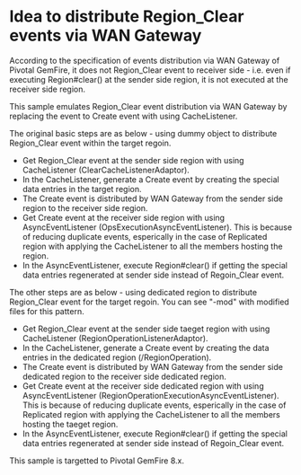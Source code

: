 # Idea to distribute Region_Clear events via WAN Gateway
According to the specification of events distribution via WAN Gateway of Pivotal GemFire, it does not Region_Clear event to receiver side - i.e. even if executing Region#clear() at the sender side region, it is not executed at the receiver side region.

This sample emulates Region_Clear event distribution via WAN Gateway by replacing the event to Create event with using CacheListener.

The original basic steps are as below - using dummy object to distribute Region_Clear event within the target regoin.

* Get Region_Clear event at the sender side region with using CacheListener (ClearCacheListenerAdaptor).
* In the CacheListener, generate a Create event by creating the special data entries in the target region.
* The Create event is distributed by WAN Gateway from the sender side region to the receiver side region.
* Get Create event at the receiver side region with using AsyncEventListener (OpsExecutionAsyncEventListener). This is because of reducing duplicate events, esperically in the case of Replicated region with applying the CacheListener to all the members hosting the region.
* In the AsyncEventListener, execute Region#clear() if getting the special data entries regenerated at sender side instead of Regoin_Clear event.

The other steps are as below - using dedicated region to distribute Region_Clear event for the target regoin. You can see "-mod" with modified files for this pattern.

* Get Region_Clear event at the sender side taeget region with using CacheListener (RegionOperationListenerAdaptor).
* In the CacheListener, generate a Create event by creating the data entries in the dedicated region (/RegionOperation).
* The Create event is distributed by WAN Gateway from the sender side dedicated region to the receiver side dedicated region.
* Get Create event at the receiver side dedicated region with using AsyncEventListener (RegionOperationExecutionAsyncEventListener). This is because of reducing duplicate events, esperically in the case of Replicated region with applying the CacheListener to all the members hosting the taeget region.
* In the AsyncEventListener, execute Region#clear() if getting the special data entries regenerated at sender side instead of Regoin_Clear event.


This sample is targetted to Pivotal GemFire 8.x.